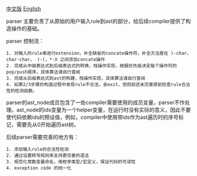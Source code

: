 [中文版](parser-cn.md) [English](parser.md)

parser 主要负责了从原始的用户输入rule到ast的部分，给后续compiler提供了构造操作的基础。

parser 控制流：

    1. 对输入的rule串进行extension，补全缺省的concate操作符，补全方法是在 )-char，char-char， )-(，*-X 之间添加concate操作
    2. 完成从中缀表达式到后缀表达式的转换，栈操作实现，根据优先级决定每个操作符的pop/push顺序，具体算法请自行查阅
    3. 完成从后缀表达式到ast的构建，栈操作实现，具体算法请自行查阅
    4. 如果2/3步骤的构造过程中发现rule不合法，会exit，但目前还未完善提前检查rule合法性的检测函数。

parser的ast_node成员包含了一些compiler需要使用的成员变量，parser不作处理。ast_node的ids变量为一个helper变量，在运行时没有实际的意义，因此不要使代码依赖ids的预设值，例如，compiler中使用带ids作为ast遍历时的序号标记，需要先从0开始遍历ast树。

后续parser需要完善的地方有：

    1. 添加输入rule的合法性检测
    2. 通过设置转写规则来支持更完善的语法
    3. 规范化常数变量命名，用枚举类型/宏定义，保证代码的可读性
    4. exception code 的统一化
